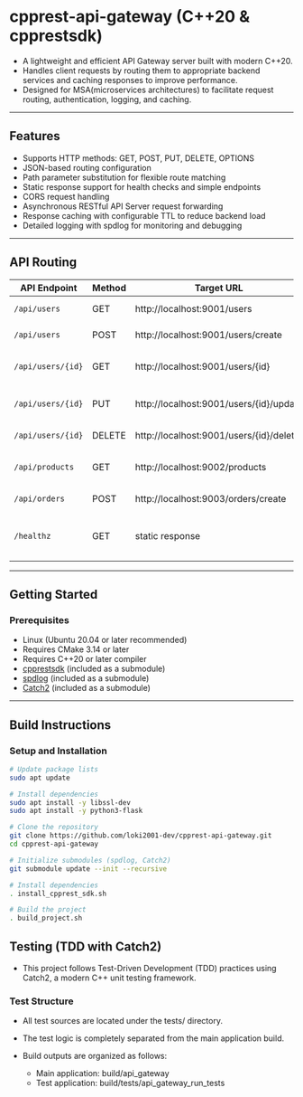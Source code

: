 # cpprest-api-gateway (C++20 & cpprestsdk)
- A lightweight and efficient API Gateway server built with modern C++20.
- Handles client requests by routing them to appropriate backend services and caching responses to improve performance.
- Designed for MSA(microservices architectures) to facilitate request routing, authentication, logging, and caching.

---

## Features
- Supports HTTP methods: GET, POST, PUT, DELETE, OPTIONS
- JSON-based routing configuration
- Path parameter substitution for flexible route matching
- Static response support for health checks and simple endpoints
- CORS request handling
- Asynchronous RESTful API Server request forwarding
- Response caching with configurable TTL to reduce backend load
- Detailed logging with spdlog for monitoring and debugging

---

## API Routing

| API Endpoint      | Method | Target URL                              | Description                        |
|-------------------|--------|-----------------------------------------|------------------------------------|
| `/api/users`      | GET    | http://localhost:9001/users             | Retrieve list of all users         |
| `/api/users`      | POST   | http://localhost:9001/users/create      | Create a new user                  |
| `/api/users/{id}` | GET    | http://localhost:9001/users/{id}        | Retrieve specific user             |
| `/api/users/{id}` | PUT    | http://localhost:9001/users/{id}/update | Update user information            |
| `/api/users/{id}` | DELETE | http://localhost:9001/users/{id}/delete | Delete a user                      |
| `/api/products`   | GET    | http://localhost:9002/products          | Retrieve list of all products      |
| `/api/orders`     | POST   | http://localhost:9003/orders/create     | Create an order                    |
| `/healthz`        | GET    | static response                         | Health check response (status: ok) |

---

## Getting Started
### Prerequisites
- Linux (Ubuntu 20.04 or later recommended)
- Requires CMake 3.14 or later
- Requires C++20 or later compiler
- [cpprestsdk](https://github.com/microsoft/cpprestsdk) (included as a submodule)
- [spdlog](https://github.com/gabime/spdlog) (included as a submodule)
- [Catch2](https://github.com/catchorg/Catch2) (included as a submodule)

---

## Build Instructions
### Setup and Installation
```bash
# Update package lists
sudo apt update

# Install dependencies
sudo apt install -y libssl-dev
sudo apt install -y python3-flask

# Clone the repository
git clone https://github.com/loki2001-dev/cpprest-api-gateway.git
cd cpprest-api-gateway

# Initialize submodules (spdlog, Catch2)
git submodule update --init --recursive

# Install dependencies
. install_cpprest_sdk.sh

# Build the project
. build_project.sh

```

## Testing (TDD with Catch2)
- This project follows Test-Driven Development (TDD) practices using Catch2, a modern C++ unit testing framework.

### Test Structure
- All test sources are located under the tests/ directory.
- The test logic is completely separated from the main application build.

- Build outputs are organized as follows:
  - Main application: build/api_gateway
  - Test application: build/tests/api_gateway_run_tests